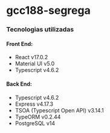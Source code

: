 # gcc188-segrega


### Tecnologias utilizadas

#### Front End:
  - React                       v17.0.2
  - Material UI                 v5.0
  - Typescript                  v4.6.2            

#### Back End:
  - Typescript                  v4.6.2
  - Express                     v4.17.3
  - TSOA (Typescript Open API)  v3.14.1
  - TypeORM                     v0.2.44
  - PostgreSQL                  v14


